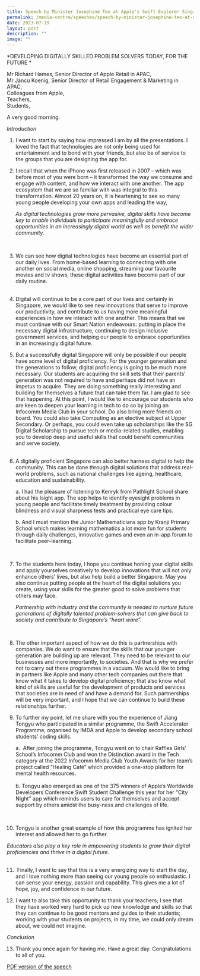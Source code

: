 ```yaml
---
title: Speech by Minister Josephine Teo at Apple's Swift Explorer Singapore
permalink: /media-centre/speeches/speech-by-minister-josephine-teo-at-apple-swift-explorer/
date: 2023-07-19
layout: post
description: ""
image: ""
---
```

*DEVELOPING DIGITALLY SKILLED PROBLEM SOLVERS TODAY, FOR THE FUTURE * 
  
Mr Richard Hames, Senior Director of Apple Retail in APAC,  
Mr Jancu Koenig, Senior Director of Retail Engagement &amp; Marketing in APAC,  
Colleagues from Apple,&nbsp;  
Teachers,&nbsp;  
Students,  
  
A very good morning.  
  
*Introduction*  
  
1. I want to start by saying how impressed I am by all the presentations. I loved the fact that technologies are not only being used for entertainment and to bond with your friends, but also be of service to the groups that you are designing the app for.&nbsp;  
  
2. I recall that when the iPhone was first released in 2007 – which was before most of you were born – it transformed the way we consume and engage with content, and how we interact with one another. The app ecosystem that we are so familiar with was integral to this transformation. Almost 20 years on, it is heartening to see so many young people developing your own apps and leading the way,&nbsp;  
  
   *As digital technologies grow more pervasive, digital skills have become key to enable individuals to participate meaningfully and embrace opportunities in an increasingly digital world as well as benefit the wider community.* 
<br>
  
3. We can see how digital technologies have become an essential part of our daily lives. From home-based learning to connecting with one another on social media, online shopping, streaming our favourite movies and tv shows, these digital activities have become part of our daily routine.  
&nbsp;  
4. Digital will continue to be a core part of our lives and certainly in Singapore, we would like to see new innovations that serve to improve our productivity, and contribute to us having more meaningful experiences in how we interact with one another. This means that we must continue with our Smart Nation endeavours: putting in place the necessary digital infrastructure, continuing to design inclusive government services, and helping our people to embrace opportunities in an increasingly digital future.&nbsp;  
  
5. But a successfully digital Singapore will only be possible if our people have some level of digital proficiency. For the younger generation and the generations to follow, digital proficiency is going to be much more necessary. Our students are acquiring the skill sets that their parents’ generation was not required to have and perhaps did not have an impetus to acquire. They are doing something really interesting and building for themselves a future that can take them far. I am glad to see that happening. At this point, I would like to encourage our students who are keen to deepen your learning in tech to do so by joining an Infocomm Media Club in your school. Do also bring more friends on board. You could also take Computing as an elective subject at Upper Secondary. Or perhaps, you could even take up scholarships like the SG Digital Scholarship to pursue tech or media-related studies, enabling you to develop deep and useful skills that could benefit communities and serve society.  
&nbsp;  
6. A digitally proficient Singapore can also better harness digital to help the community. This can be done through digital solutions that address real-world problems, such as national challenges like ageing, healthcare, education and sustainability.  
  
    a. I had the pleasure of listening to Kenryk from Pathlight School share about his Isight app. The app helps to identify eyesight problems in young people and facilitate timely treatment by providing colour blindness and visual sharpness tests and practical eye care tips.  
  
    b. And I must mention the Junior Mathematicians app by Kranji Primary School which makes learning mathematics a lot more fun for students through daily challenges, innovative games and even an in-app forum to facilitate peer-learning.
<br>
  
7. To the students here today, I hope you continue honing your digital skills and apply yourselves creatively to develop innovations that will not only enhance others’ lives, but also help build a better Singapore. May you also continue putting people at the heart of the digital solutions you create, using your skills for the greater good to solve problems that others may face.&nbsp;  
  
    *Partnership with industry and the community is needed to nurture future generations of digitally talented problem-solvers that can give back to society and contribute to Singapore’s “heart ware”.*
<br>
  
8. The other important aspect of how we do this is partnerships with companies. We do want to ensure that the skills that our younger generation are building up are relevant. They need to be relevant to our businesses and more importantly, to societies. And that is why we prefer not to carry out these programmes in a vacuum. We would like to bring in partners like Apple and many other tech companies out there that know what it takes to develop digital proficiency; that also know what kind of skills are useful for the development of products and services that societies are in need of and have a demand for. Such partnerships will be very important, and I hope that we can continue to build these relationships further.  
  
9. To further my point, let me share with you the experience of Jiang Tongyu who participated in a similar programme, the Swift Accelerator Programme, organised by IMDA and Apple to develop secondary school students’ coding skills.  
  
    a. &nbsp;After joining the programme, Tongyu went on to chair Raffles Girls’ School’s Infocomm Club and won the Distinction award in the Tech category at the 2022 Infocomm Media Club Youth Awards for her team’s project called “Healing Café” which provided a one-stop platform for mental health resources.  
&nbsp;  
    b. Tongyu also emerged as one of the 375 winners of Apple’s Worldwide Developers Conference Swift Student Challenge this year for her “City Night” app which reminds users to care for themselves and accept support by others amidst the busy-ness and challenges of life.&nbsp;
<br>

10. Tongyu is another great example of how this programme has ignited her interest and allowed her to go further.&nbsp;  
  
*Educators also play a key role in empowering students to grow their digital proficiencies and thrive in a digital future.*  
<br>

11. &nbsp;Finally, I want to say that this is a very energizing way to start the day, and I love nothing more than seeing our young people so enthusiastic. I can sense your energy, passion and capability. This gives me a lot of hope, joy, and confidence in our future.&nbsp;  
  
12. I want to also take this opportunity to thank your teachers; I see that they have worked very hard to pick up new knowledge and skills so that they can continue to be good mentors and guides to their students; working with your students on projects, in my time, we could only dream about, we could not imagine.  
  
*Conclusion*  
  
13. Thank you once again for having me. Have a great day. Congratulations to all of you.

[PDF version of the speech](/files/Speeches%202023/speech%20by%20minister%20josephine%20teo%20at%20apples%20swift%20explorers%20singapore%202023.pdf)